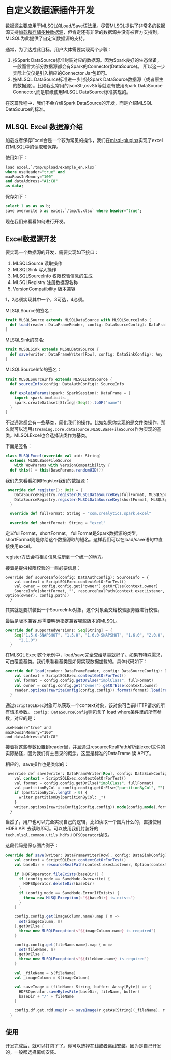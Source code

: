 # 自定义数据源插件开发

数据源主要应用于MLSQL的Load/Save语法里。尽管MLSQL提供了非常多的数据源支持[加载和存储多种数据源](http://docs.mlsql.tech/mlsql-stack/datasource/)，但肯定还有非常的数据源并没有被官方支持到。MLSQL为此提供了自定义数据源的支持。

通常，为了达成此目标，用户大体需要实现两个步骤：

1. 按Spark DataSource标准封装对应的数据源。因为Spark良好的生态储备，一般而言大部分数据源都会有Spark的Connector(DataSource)。 所以这一步实际上仅仅是引入相应的Connector Jar包即可。
2. 按MLSQL DataSource标准进一步封装Spark DataSource数据源（或者原生的数据源）。比如我么常用的jsonStr,csvStr等就没有使用Spark DataSource Connector,而是职级使用MLSQL DataSource标准实现的。

在这篇教程中，我们不会介绍Spark DataSource的开发，而是介绍MLSQL DataSource的标准。

## MLSQL Excel 数据源介绍

加载或者保存Excel会是一个较为常见的操作，我们在[mlsql-plugins](https://github.com/allwefantasy/mlsql-plugins/tree/master/mlsql-excel)实现了excel在MLSQL中的读取和保存。

使用如下：

```sql
load excel.`/tmp/upload/example_en.xlsx` 
where useHeader="true" and 
maxRowsInMemory="100" 
and dataAddress="A1:C8"
as data;
```

保存如下：

```sql
select 1 as as as b;
save overwrite b as excel.`/tmp/b.xlsx` where header="true";
```

现在我们来看看如何进行开发。

## Excel数据源开发

要实现一个数据源的开发，需要实现如下接口：

1. MLSQLSource 读取操作
2. MLSQLSink 写入操作
3. MLSQLSourceInfo 权限校验信息的生成
4. MLSQLRegistry 注册数据源名称
5. VersionCompatibility 版本兼容

1，2必须实现其中一个，3可选，4必须。

MLSQLSource的签名：

```scala
trait MLSQLSource extends MLSQLDataSource with MLSQLSourceInfo {
  def load(reader: DataFrameReader, config: DataSourceConfig): DataFrame
}
```

MLSQLSink的签名:

```scala
trait MLSQLSink extends MLSQLDataSource {
  def save(writer: DataFrameWriter[Row], config: DataSinkConfig): Any
}
```

MLSQLSourceInfo的签名：

```scala
trait MLSQLSourceInfo extends MLSQLDataSource {
  def sourceInfo(config: DataAuthConfig): SourceInfo

  def explainParams(spark: SparkSession): DataFrame = {
    import spark.implicits._
    spark.createDataset[String](Seq()).toDF("name")
  }
}
```

不过通常都会有一些基类，简化我们的操作。比如如果你实现的是文件类操作，那么就可以选用`streaming.core.datasource.MLSQLBaseFileSource`作为实现的基类。MLSQLExcel也会选择该类作为基类。

下面是签名：

```scala
class MLSQLExcel(override val uid: String)
  extends MLSQLBaseFileSource
    with WowParams with VersionCompatibility {
  def this() = this(BaseParams.randomUID())
```


我们先来看看如何Register我们的数据源：

```scala
 override def register(): Unit = {
    DataSourceRegistry.register(MLSQLDataSourceKey(fullFormat, MLSQLSparkDataSourceType), this)
    DataSourceRegistry.register(MLSQLDataSourceKey(shortFormat, MLSQLSparkDataSourceType), this)
  }

  override def fullFormat: String = "com.crealytics.spark.excel"

  override def shortFormat: String = "excel"
```
定义fullFormat，shortFormat。 fullFormat是Spark数据源的类型。shortFormat则是你给这个数据源取的短名。这样我们可以在load/save语句中直接使用excel。

register方法会将相关信息注册到一个统一的地方。

接着是提供权限校验的一些必要信息：

```
override def sourceInfo(config: DataAuthConfig): SourceInfo = {
    val context = ScriptSQLExec.contextGetOrForTest()
    val owner = config.config.get("owner").getOrElse(context.owner)
    SourceInfo(shortFormat, "", resourceRealPath(context.execListener, Option(owner), config.path))
  }
```

其实就是要拼装出一个SourceInfo对象，这个对象会交给校验服务器进行校验。

最后是版本兼容,你需要明确指定兼容哪些版本的MLSQL。

```scala
override def supportedVersions: Seq[String] = {
    Seq("1.5.0-SNAPSHOT", "1.5.0", "1.6.0-SNAPSHOT", "1.6.0", "2.0.0", "2.0.1", "2.0.1-SNAPSHOT","2.1.0-SNAPSHOT",
      "2.1.0")
  }
```

在MLSQL Excel这个示例中，load/save完全交给基类就好了。如果有特殊需求，可由覆盖基类。我们来看看基类是如何实现数据加载的。具体代码如下：

```scala
override def load(reader: DataFrameReader, config: DataSourceConfig): DataFrame = {
    val context = ScriptSQLExec.contextGetOrForTest()
    val format = config.config.getOrElse("implClass", fullFormat)
    val owner = config.config.get("owner").getOrElse(context.owner)
    reader.options(rewriteConfig(config.config)).format(format).load(resourceRealPath(context.execListener, Option(owner), config.path))
  }
```

通过`ScriptSQLExec`对象可以获取一个context对象，该对象可当前HTTP请求的所有请求参数。 `config: DataSourceConfig`则包含了 load where条件里的所有参数，对应的是：

```
useHeader="true" and 
maxRowsInMemory="100" 
and dataAddress="A1:C8"
```
接着将这些参数设置到reader里，并且通过resourceRealPath解析到excel文件的实际路径，因为我们有主目录的概念。这里是标准的DataFrame 读 API了。

相应的，save操作也是类似的：

```sql
 override def save(writer: DataFrameWriter[Row], config: DataSinkConfig): Any = {
    val context = ScriptSQLExec.contextGetOrForTest()
    val format = config.config.getOrElse("implClass", fullFormat)
    val partitionByCol = config.config.getOrElse("partitionByCol", "").split(",").filterNot(_.isEmpty)
    if (partitionByCol.length > 0) {
      writer.partitionBy(partitionByCol: _*)
    }
    writer.options(rewriteConfig(config.config)).mode(config.mode).format(format).save(resourceRealPath(context.execListener, Option(context.owner), config.path))
  }
```

当然了，用户也可以完全实现自己的逻辑，比如读取一个图片什么的，直接使用HDFS API 去读取即可。可以使用我们封装好的`tech.mlsql.common.utils.hdfs.HDFSOperator`读取。

这段代码是保存图片例子：

```scala
override def save(writer: DataFrameWriter[Row], config: DataSinkConfig): Unit = {
    val context = ScriptSQLExec.contextGetOrForTest()
    val baseDir = resourceRealPath(context.execListener, Option(context.owner), config.path)

    if (HDFSOperator.fileExists(baseDir)) {
      if (config.mode == SaveMode.Overwrite) {
        HDFSOperator.deleteDir(baseDir)
      }
      if (config.mode == SaveMode.ErrorIfExists) {
        throw new MLSQLException(s"${baseDir} is exists")
      }
    }

    config.config.get(imageColumn.name).map { m =>
      set(imageColumn, m)
    }.getOrElse {
      throw new MLSQLException(s"${imageColumn.name} is required")
    }

    config.config.get(fileName.name).map { m =>
      set(fileName, m)
    }.getOrElse {
      throw new MLSQLException(s"${fileName.name} is required")
    }

    val _fileName = $(fileName)
    val _imageColumn = $(imageColumn)

    val saveImage = (fileName: String, buffer: Array[Byte]) => {
      HDFSOperator.saveBytesFile(baseDir, fileName, buffer)
      baseDir + "/" + fileName
    }

    config.df.get.rdd.map(r => saveImage(r.getAs[String](_fileName), r.getAs[Array[Byte]](_imageColumn))).count()
  }
```

## 使用

开发完成后，就可以打包了了。你可以选择[在线或者离线安装](http://docs.mlsql.tech/mlsql-stack/plugin/)。因为是自己开发的，一般都选择离线安装。








